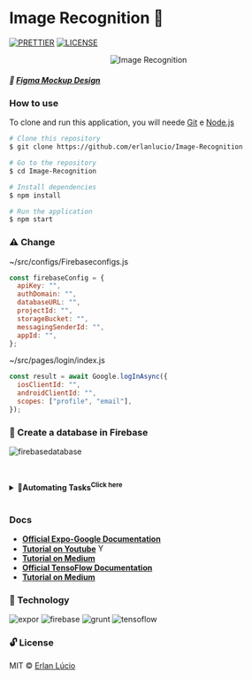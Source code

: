 # Image Recognition :metal:

[![PRETTIER](https://img.shields.io/badge/code_style-prettier-ff69b4.svg?style=flat-square)](https://gitter.im/jlongster/prettie)
[![LICENSE](https://img.shields.io/github/license/arshadkazmi42/awesome-github-init.svg)](https://github.com/arshadkazmi42/awesome-github-init/LICENSE)


<p align="center"> <img alt="Image Recognition" src="https://user-images.githubusercontent.com/47280551/80378345-e81bb280-8872-11ea-8063-ddd87f0ae7b5.gif"/> 
</p>




##### 💅 [Figma Mockup Design](https://www.figma.com/file/yLGfKNxbaP6PPeBSK7ipRc/Image-Recognition?node-id=0%3A1)

### How to use
 
To clone and run this application, you will neede [Git](https://git-scm.com) e [Node.js](https://nodejs.org/en/download)
 
```bash
# Clone this repository
$ git clone https://github.com/erlanlucio/Image-Recognition

# Go to the repository
$ cd Image-Recognition

# Install dependencies
$ npm install

# Run the application
$ npm start
```

### ⚠️ Change

~/src/configs/Firebaseconfigs.js

```javascript
const firebaseConfig = {
  apiKey: "",
  authDomain: "",
  databaseURL: "",
  projectId: "",
  storageBucket: "",
  messagingSenderId: "",
  appId: "",
};
```

~/src/pages/login/index.js

```javascript
const result = await Google.logInAsync({
  iosClientId: "",
  androidClientId: "",
  scopes: ["profile", "email"],
});
```


### 💁 Create a database in Firebase

![firebasedatabase](https://user-images.githubusercontent.com/47280551/80379079-fddda780-8873-11ea-8bb0-3a2a59774035.png)



<br> <details> <summary><b>🎷Automating Tasks<sup>Click here</sup></b></summary>

  <ul>
    <li><a target="_blank" rel="noopener noreferrer" href='https://www.npmjs.com/package/grunt-cli'>Grunt Cli </a></li>
    <li><a target="_blank" rel="noopener noreferrer" href='https://gruntjs.com/getting-started'>Grunt Docs </a></li>
  </ul> 
</details> <br>


### Docs

- **[Official Expo-Google Documentation](https://docs.expo.io/versions/latest/sdk/google/)**
- **[Tutorial on Youtube](https://www.youtube.com/watch?v=P6cq5bziHGg)** <img height="15" alt="Youtube Ico" src="https://icon-icons.com/icons2/836/PNG/32/Youtube_icon-icons.com_66802.png">
- **[Tutorial on Medium ](https://medium.com/@inaguirre/react-native-login-with-google-quick-guide-fe351e464752)**
-  **[Official TensoFlow Documentation](https://www.tensorflow.org/js)**
- **[Tutorial on Medium ](https://heartbeat.fritz.ai/image-classification-on-react-native-with-tensorflow-js-and-mobilenet-48a39185717c)**



### 🚀 Technology

![expor](https://user-images.githubusercontent.com/47280551/80175033-d912d700-85ca-11ea-907f-9ecbb3e89587.png)
![firebase](https://user-images.githubusercontent.com/47280551/80175036-dc0dc780-85ca-11ea-8b4c-f12ab4aed09d.png)
![grunt](https://user-images.githubusercontent.com/47280551/80175037-dca65e00-85ca-11ea-8885-d441f48ca632.png)
![tensoflow](https://user-images.githubusercontent.com/47280551/80175040-dd3ef480-85ca-11ea-9879-eb94b58b9a93.png)

### 🔓 License

MIT © [Erlan Lúcio](https://br.linkedin.com/in/erlan-lucio)
